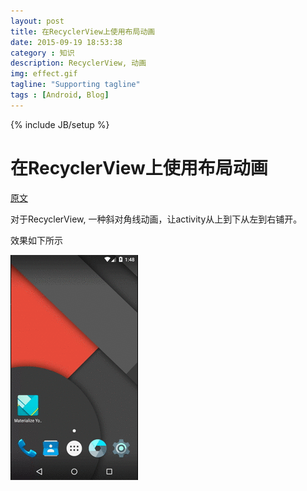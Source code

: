 ```yaml
---
layout: post
title: 在RecyclerView上使用布局动画
date: 2015-09-19 18:53:38
category : 知识
description: RecyclerView, 动画
img: effect.gif
tagline: "Supporting tagline"
tags : [Android, Blog]
---
```

{% include JB/setup %}
# 在RecyclerView上使用布局动画

[原文](http://www.jcodecraeer.com/a/anzhuokaifa/androidkaifa/2015/0915/3462.html)

对于RecyclerView, 一种斜对角线动画，让activity从上到下从左到右铺开。

效果如下所示

![effect](/img/在RecyclerView上使用布局动画/effect.gif)